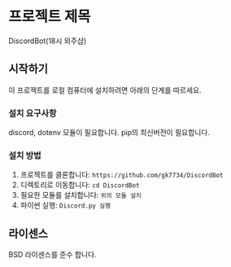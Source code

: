 # 프로젝트 제목

DiscordBot(18시 외주샵)

## 시작하기

이 프로젝트를 로컬 컴퓨터에 설치하려면 아래의 단계를 따르세요.

### 설치 요구사항

discord, dotenv 모듈이 필요합니다.
pip의 최신버전이 필요합니다.

### 설치 방법

1. 프로젝트를 클론합니다: `https://github.com/gk7734/DiscordBot`
2. 디렉토리로 이동합니다: `cd DiscordBot`
3. 필요한 모듈를 설치합니다: `위의 모듈 설치`
4. 파이썬 실행: `Discord.py 실행`


## 라이센스

BSD 라이센스를 준수 합니다.


